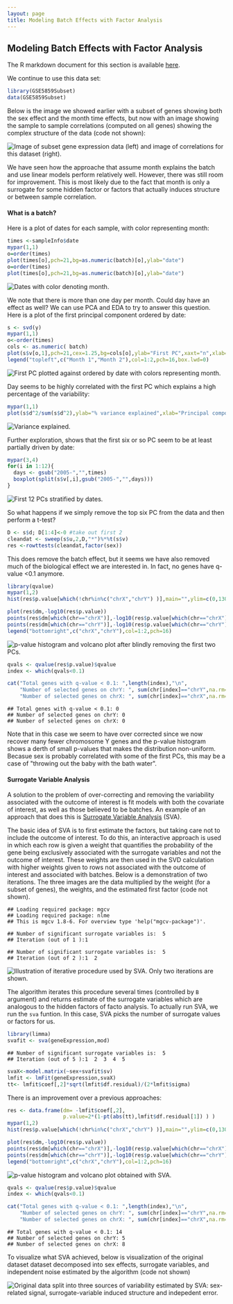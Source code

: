 ```yaml
---
layout: page
title: Modeling Batch Effects with Factor Analysis
---
```




##  Modeling Batch Effects with Factor Analysis

The R markdown document for this section is available [here](https://github.com/genomicsclass/labs/tree/master/batch/adjusting_with_factor_analysis.Rmd).

We continue to use this data set:

```r
library(GSE5859Subset)
data(GSE5859Subset)
```

Below is the image we showed earlier with a subset of genes showing both the sex effect and the month time effects, but now with an image showing the sample to sample correlations (computed on all genes) showing the complex structure of the data (code not shown):


![Image of subset gene expression data (left) and image of correlations for this dataset (right).](images/R/adjusting_with_factor_analysis-tmp-correlation_image-1.png) 



We have seen how the approache that assume month explains the batch and use linear models perform relatively well. However, there was still room for improvement. This is most likely due to the fact that month is only a surrogate for some hidden factor or factors that actually induces structure or between sample correlation.

#### What is a batch?

Here is a plot of dates for each sample, with color representing month:


```r
times <-sampleInfo$date 
mypar(1,1)
o=order(times)
plot(times[o],pch=21,bg=as.numeric(batch)[o],ylab="date")
o=order(times)
plot(times[o],pch=21,bg=as.numeric(batch)[o],ylab="date")
```

![Dates with color denoting month.](images/R/adjusting_with_factor_analysis-tmp-what_is_batch-1.png) 

We note that there is more than one day per month. Could day have an effect as well? We can use PCA and EDA to try to answer this question. Here is a plot of the first principal component ordered by date:


```r
s <- svd(y)
mypar(1,1)
o<-order(times)
cols <- as.numeric( batch)
plot(s$v[o,1],pch=21,cex=1.25,bg=cols[o],ylab="First PC",xaxt="n",xlab="")
legend("topleft",c("Month 1","Month 2"),col=1:2,pch=16,box.lwd=0)
```

![First PC plotted against ordered by date with colors representing month.](images/R/adjusting_with_factor_analysis-tmp-PC1_versus_time-1.png) 

Day seems to be highly correlated with the first PC which explains a high percentage of the variability:


```r
mypar(1,1)
plot(s$d^2/sum(s$d^2),ylab="% variance explained",xlab="Principal component")
```

![Variance explained.](images/R/adjusting_with_factor_analysis-tmp-variance_explained-1.png) 

Further exploration, shows that the first six or so PC seem to be at least partially driven by date:

```r
mypar(3,4)
for(i in 1:12){
  days <- gsub("2005-","",times)  
  boxplot(split(s$v[,i],gsub("2005-","",days)))
}
```

![First 12 PCs stratified by dates.](images/R/adjusting_with_factor_analysis-tmp-PCs_stratified_by_time-1.png) 


So what happens if we simply remove the top six PC from the data and then perform a t-test? 


```r
D <- s$d; D[1:4]<-0 #take out first 2
cleandat <- sweep(s$u,2,D,"*")%*%t(s$v)
res <-rowttests(cleandat,factor(sex))
```

This does remove the batch effect, but it seems we have also removed much of the biological effect we are interested in. In fact, no genes have q-value <0.1 anymore.



```r
library(qvalue)
mypar(1,2)
hist(res$p.value[which(!chr%in%c("chrX","chrY") )],main="",ylim=c(0,1300))

plot(res$dm,-log10(res$p.value))
points(res$dm[which(chr=="chrX")],-log10(res$p.value[which(chr=="chrX")]),col=1,pch=16)
points(res$dm[which(chr=="chrY")],-log10(res$p.value[which(chr=="chrY")]),col=2,pch=16,xlab="Effect size",ylab="-log10(p-value)")
legend("bottomright",c("chrX","chrY"),col=1:2,pch=16)
```

![p-value histogram and volcano plot after blindly removing the first two PCs.](images/R/adjusting_with_factor_analysis-tmp-pval_hist_and_volcano_after_removing_PCs-1.png) 

```r
qvals <- qvalue(res$p.value)$qvalue
index <- which(qvals<0.1)

cat("Total genes with q-value < 0.1: ",length(index),"\n",
    "Number of selected genes on chrY: ", sum(chr[index]=="chrY",na.rm=TRUE),"\n",
    "Number of selected genes on chrX: ", sum(chr[index]=="chrX",na.rm=TRUE),sep="")
```

```
## Total genes with q-value < 0.1: 0
## Number of selected genes on chrY: 0
## Number of selected genes on chrX: 0
```

Note that in this case we seem to have over corrected since we now recover many fewer chromosome Y genes and the p-value histogram shows a derth of small p-values that makes the distribution non-uniform. Becasue sex is probably correlated with some of the first PCs, this may be a case of "throwing out the baby with the bath water".

<a name="sva"></a>

#### Surrogate Variable Analysis

A solution to the problem of over-correcting and removing the variability associated with the outcome of interest is fit models with both the covariate of interest, as well as those believed to be batches. An example of an approach that does this is [Surrogate Variable Analysis](http://www.ncbi.nlm.nih.gov/pmc/articles/PMC1994707/) (SVA).

The basic idea of SVA is to first estimate the factors, but taking care not to include the outcome of interest. To do this, an interactive approach is used in which each row is given a weight that quantifies the probability of the gene being exclusively associated with the surrogate variables and not the outcome of interest. These weights are then used in the SVD calculation with higher weights given to rows not associated with the outcome of interest and associated with batches. Below is a demonstration of two iterations. The three images are the data multiplied by the weight (for a subset of genes), the weights, and the estimated first factor (code not shown).



```
## Loading required package: mgcv
## Loading required package: nlme
## This is mgcv 1.8-6. For overview type 'help("mgcv-package")'.
```

```
## Number of significant surrogate variables is:  5 
## Iteration (out of 1 ):1
```

```
## Number of significant surrogate variables is:  5 
## Iteration (out of 2 ):1  2
```

![Illustration of iterative procedure used by SVA. Only two iterations are shown.](images/R/adjusting_with_factor_analysis-tmp-illustration_of_sva-1.png) 

The algorithm iterates this procedure several times (controlled by `B` argument) and returns estimate of the surrogate variables which are analogous to the hidden factors of facto analysis.
To actually run SVA, we run the `sva` funtion. In this case, SVA picks the number of surrogate values or factors for us.



```r
library(limma)
svafit <- sva(geneExpression,mod)
```

```
## Number of significant surrogate variables is:  5 
## Iteration (out of 5 ):1  2  3  4  5
```

```r
svaX<-model.matrix(~sex+svafit$sv)
lmfit <- lmFit(geneExpression,svaX)
tt<- lmfit$coef[,2]*sqrt(lmfit$df.residual)/(2*lmfit$sigma)
```

There is an improvement over a previous approaches:


```r
res <- data.frame(dm= -lmfit$coef[,2],
                  p.value=2*(1-pt(abs(tt),lmfit$df.residual[1]) ) )
mypar(1,2)
hist(res$p.value[which(!chr%in%c("chrX","chrY") )],main="",ylim=c(0,1300))

plot(res$dm,-log10(res$p.value))
points(res$dm[which(chr=="chrX")],-log10(res$p.value[which(chr=="chrX")]),col=1,pch=16)
points(res$dm[which(chr=="chrY")],-log10(res$p.value[which(chr=="chrY")]),col=2,pch=16,xlab="Effect size",ylab="-log10(p-value)")
legend("bottomright",c("chrX","chrY"),col=1:2,pch=16)
```

![p-value histogram and volcano plot obtained with SVA.](images/R/adjusting_with_factor_analysis-tmp-pval_hist_and_volcano_sva-1.png) 

```r
qvals <- qvalue(res$p.value)$qvalue
index <- which(qvals<0.1)

cat("Total genes with q-value < 0.1: ",length(index),"\n",
    "Number of selected genes on chrY: ", sum(chr[index]=="chrY",na.rm=TRUE),"\n",
    "Number of selected genes on chrX: ", sum(chr[index]=="chrX",na.rm=TRUE),sep="")
```

```
## Total genes with q-value < 0.1: 14
## Number of selected genes on chrY: 5
## Number of selected genes on chrX: 8
```


To visualize what SVA achieved, below is visualization of the original dataset dataset decomposed into sex effects, surrogate variables, and independent noise estimated by the algorithm (code not shown)

![Original data split into three sources of variability estimated by SVA: sex-related signal, surrogate-variable induced structure and indepedent error.](images/R/adjusting_with_factor_analysis-tmp-different_sources_of_var-1.png) 


